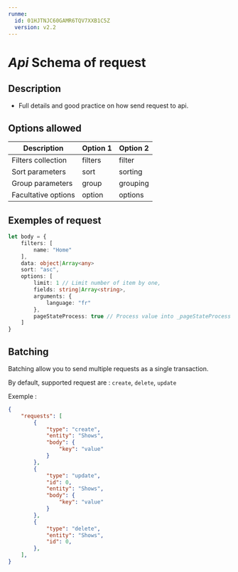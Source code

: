 ```yaml
---
runme:
  id: 01HJTNJC60GAMR6TQV7XXB1C5Z
  version: v2.2
---
```


# ___Api___ __Schema of request__

## Description

- Full details and good practice on how send request to api.

## Options allowed

| Description         | Option 1 | Option 2 |
| ------------------- | -------- | -------- |
| Filters collection  | filters  | filter   |
| Sort parameters     | sort     | sorting  |
| Group parameters    | group    | grouping |
| Facultative options | option   | options  |

## Exemples of request

```ts {"id":"01HJTNJC60GAMR6TQV7X27H5KQ"}
let body = {
    filters: [
        name: "Home"
    ],
    data: object|Array<any>
    sort: "asc",
    options: [
        limit: 1 // Limit number of item by one,
        fields: string|Array<string>,
        arguments: {
            language: "fr"
        },
        pageStateProcess: true // Process value into _pageStateProcess private methods to add _metadainfo...
    ]
}
```

## Batching

Batching allow you to send multiple requests as a single transaction.

By default, supported request are : `create`, `delete`, `update`

Exemple :

```json {"id":"01HM7MGZ911E1CACD7M8SVYH1Z"}
{
    "requests": [
        {
            "type": "create",
            "entity": "Shows",
            "body": {
                "key": "value"
            }
        },
        {
            "type": "update",
            "id": 0,
            "entity": "Shows",
            "body": {
                "key": "value"
            }
        },
        {
            "type": "delete",
            "entity": "Shows",
            "id": 0,
        },
    ],
}
```
